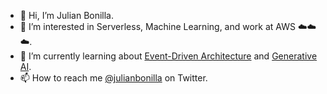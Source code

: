 - 👋 Hi, I’m Julian Bonilla.
- 👀 I’m interested in Serverless, Machine Learning, and work at AWS ☁️☁️☁️.
- 🌱 I’m currently learning about [Event-Driven Architecture](https://aws.amazon.com/event-driven-architecture/) and [Generative AI](https://aws.amazon.com/generative-ai/).
- 📫 How to reach me [@julianbonilla](https://twitter.com/julianbonilla) on Twitter.

<!---
julianbonilla/julianbonilla is a ✨ special ✨ repository because its `README.md` (this file) appears on your GitHub profile.
You can click the Preview link to take a look at your changes.
- 💞️ I’m looking to collaborate on 
--->
